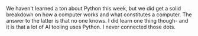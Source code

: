 We haven't learned a ton about Python this week, but we did get a solid breakdown on how a computer works and what constitutes a computer. The answer to the latter is that no one knows. I did learn one thing though- and it is that a lot of AI tooling uses Python. I never connected those dots.
